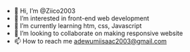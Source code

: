 - 👋 Hi, I’m @Ziico2003
- 👀 I’m interested in front-end web development 
- 🌱 I’m currently learning htm, css, Javascript 
- 💞️ I’m looking to collaborate on making responsive website 
- 📫 How to reach me adewumiisaac2003@gmail.com 

<!---
Ziico2003/Ziico2003 is a ✨ special ✨ repository because its `README.md` (this file) appears on your GitHub profile.
You can click the Preview link to take a look at your changes.
--->

